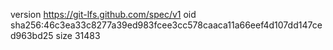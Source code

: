 version https://git-lfs.github.com/spec/v1
oid sha256:46c3ea33c8277a39ed983fcee3cc578caaca11a66eef4d107dd147ced963bd25
size 31483
